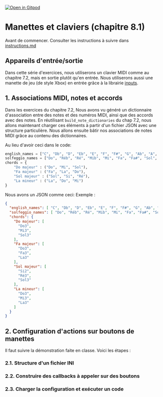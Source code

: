 [![Open in Gitpod](https://gitpod.io/button/open-in-gitpod.svg)](https://gitpod-redirect-0.herokuapp.com/)

# Manettes et claviers (chapitre 8.1)

Avant de commencer. Consulter les instructions à suivre dans [instructions.md](instructions.md)

## Appareils d'entrée/sortie 

Dans cette série d'exercices, nous utiliserons un clavier MIDI comme au chapitre 7.2, mais en sortie plutôt qu'en entrée. Nous utiliserons aussi une manette de jeu (de style Xbox) en entrée grâce à la librairie [inputs](https://pypi.org/project/inputs/).

## 1. Associations MIDI, notes et accords

Dans les exercices du chapitre 7.2, Nous avons vu généré un dictionnaire d'association entre des notes et des numéros MIDI, ainsi que des accords avec des notes. En réutilisant `build_note_dictionaries` du chap 7.2, nous allons maintenant charger ces éléments à partir d'un fichier JSON avec une structure particulière. Nous allons ensuite bâtir nos associations de notes MIDI grâce au contenu des dictionnaires.

Au lieu d'avoir ceci dans le code:
```python
english_names = ["C", "Db", "D", "Eb", "E", "F", "F#", "G", "Ab", "A", "Bb", "B"]
solfeggio_names = ["Do", "Réb", "Ré", "Mib", "Mi", "Fa", "Fa#", "Sol", "Lab", "La", "Sib","Si"]
chords = {
	"Do majeur" : ("Do", "Mi", "Sol"),
	"Fa majeur" : ("Fa", "La", "Do"),
	"Sol majeur" : ("Sol", "Si", "Ré"),
	"La mineur" : ("La", "Do", "Mi")
}
```
Nous avons un JSON comme ceci:
Exemple :
```json
{
  "english_names": [ "C", "Db", "D", "Eb", "E", "F", "F#", "G", "Ab", "A", "Bb", "B" ],
  "solfeggio_names": [ "Do", "Réb", "Ré", "Mib", "Mi", "Fa", "Fa#", "Sol", "Lab", "La", "Sib", "Si" ],
  "chords": {
    "Do majeur": [
      "Do3",
      "Mi3",
      "Sol3"
    ],
    "Fa majeur": [
      "Do3",
      "Fa3",
      "La3"
    ],
    "Sol majeur": [
      "Si2",
      "Ré3",
      "Sol3"
    ],
    "La mineur": [
      "Do3",
      "Mi3",
      "La3"
    ]
  }
}
```

## 2. Configuration d'actions sur boutons de manettes

Il faut suivre la démonstration faite en classe. Voici les étapes :

### 2.1. Structure d'un fichier INI

### 2.2. Construire des callbacks à appeler sur des boutons

### 2.3. Charger la configuration et exécuter un code
